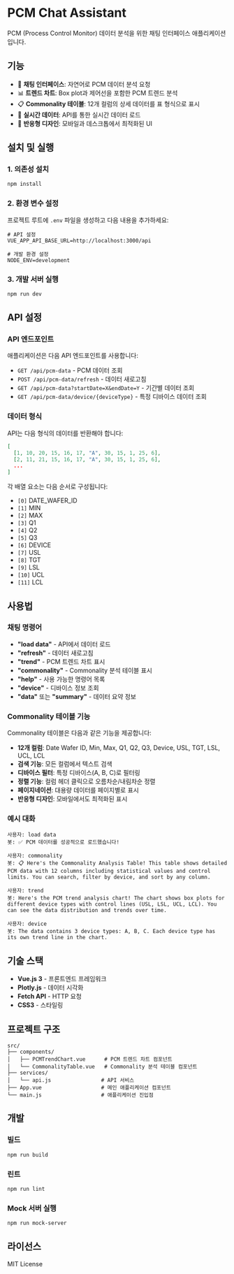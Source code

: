 # PCM Chat Assistant

PCM (Process Control Monitor) 데이터 분석을 위한 채팅 인터페이스 애플리케이션입니다.

## 기능

- 💬 **채팅 인터페이스**: 자연어로 PCM 데이터 분석 요청
- 📊 **트렌드 차트**: Box plot과 제어선을 포함한 PCM 트렌드 분석
- 📋 **Commonality 테이블**: 12개 컬럼의 상세 데이터를 표 형식으로 표시
- 🔄 **실시간 데이터**: API를 통한 실시간 데이터 로드
- 📱 **반응형 디자인**: 모바일과 데스크톱에서 최적화된 UI

## 설치 및 실행

### 1. 의존성 설치
```bash
npm install
```

### 2. 환경 변수 설정
프로젝트 루트에 `.env` 파일을 생성하고 다음 내용을 추가하세요:

```env
# API 설정
VUE_APP_API_BASE_URL=http://localhost:3000/api

# 개발 환경 설정
NODE_ENV=development
```

### 3. 개발 서버 실행
```bash
npm run dev
```

## API 설정

### API 엔드포인트

애플리케이션은 다음 API 엔드포인트를 사용합니다:

- `GET /api/pcm-data` - PCM 데이터 조회
- `POST /api/pcm-data/refresh` - 데이터 새로고침
- `GET /api/pcm-data?startDate=X&endDate=Y` - 기간별 데이터 조회
- `GET /api/pcm-data/device/{deviceType}` - 특정 디바이스 데이터 조회

### 데이터 형식

API는 다음 형식의 데이터를 반환해야 합니다:

```json
[
  [1, 10, 20, 15, 16, 17, "A", 30, 15, 1, 25, 6],
  [2, 11, 21, 15, 16, 17, "A", 30, 15, 1, 25, 6],
  ...
]
```

각 배열 요소는 다음 순서로 구성됩니다:
- `[0]` DATE_WAFER_ID
- `[1]` MIN
- `[2]` MAX
- `[3]` Q1
- `[4]` Q2
- `[5]` Q3
- `[6]` DEVICE
- `[7]` USL
- `[8]` TGT
- `[9]` LSL
- `[10]` UCL
- `[11]` LCL

## 사용법

### 채팅 명령어

- **"load data"** - API에서 데이터 로드
- **"refresh"** - 데이터 새로고침
- **"trend"** - PCM 트렌드 차트 표시
- **"commonality"** - Commonality 분석 테이블 표시
- **"help"** - 사용 가능한 명령어 목록
- **"device"** - 디바이스 정보 조회
- **"data"** 또는 **"summary"** - 데이터 요약 정보

### Commonality 테이블 기능

Commonality 테이블은 다음과 같은 기능을 제공합니다:

- **12개 컬럼**: Date Wafer ID, Min, Max, Q1, Q2, Q3, Device, USL, TGT, LSL, UCL, LCL
- **검색 기능**: 모든 컬럼에서 텍스트 검색
- **디바이스 필터**: 특정 디바이스(A, B, C)로 필터링
- **정렬 기능**: 컬럼 헤더 클릭으로 오름차순/내림차순 정렬
- **페이지네이션**: 대용량 데이터를 페이지별로 표시
- **반응형 디자인**: 모바일에서도 최적화된 표시

### 예시 대화

```
사용자: load data
봇: ✅ PCM 데이터를 성공적으로 로드했습니다!

사용자: commonality
봇: 📋 Here's the Commonality Analysis Table! This table shows detailed PCM data with 12 columns including statistical values and control limits. You can search, filter by device, and sort by any column.

사용자: trend
봇: Here's the PCM trend analysis chart! The chart shows box plots for different device types with control lines (USL, LSL, UCL, LCL). You can see the data distribution and trends over time.

사용자: device
봇: The data contains 3 device types: A, B, C. Each device type has its own trend line in the chart.
```

## 기술 스택

- **Vue.js 3** - 프론트엔드 프레임워크
- **Plotly.js** - 데이터 시각화
- **Fetch API** - HTTP 요청
- **CSS3** - 스타일링

## 프로젝트 구조

```
src/
├── components/
│   ├── PCMTrendChart.vue      # PCM 트렌드 차트 컴포넌트
│   └── CommonalityTable.vue   # Commonality 분석 테이블 컴포넌트
├── services/
│   └── api.js                # API 서비스
├── App.vue                   # 메인 애플리케이션 컴포넌트
└── main.js                   # 애플리케이션 진입점
```

## 개발

### 빌드
```bash
npm run build
```

### 린트
```bash
npm run lint
```

### Mock 서버 실행
```bash
npm run mock-server
```

## 라이선스

MIT License 